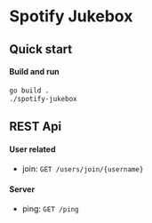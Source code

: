 # Spotify Jukebox

## Quick start
#### Build and run
```sh
go build .
./spotify-jukebox
```

## REST Api
#### User related
- join: `GET /users/join/{username}`
#### Server
- ping: `GET /ping`